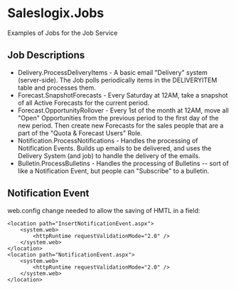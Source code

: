Saleslogix.Jobs
===============

Examples of Jobs for the Job Service

Job Descriptions
----------------

* Delivery.ProcessDeliveryItems - A basic email "Delivery" system (server-side).  The Job polls periodically items in the DELIVERYITEM
table and processes them.
* Forecast.SnapshotForecasts - Every Saturday at 12AM, take a snapshot of all Active Forecasts for the current period.
* Forecast.OpportunityRollover - Every 1st of the month at 12AM, move all "Open" Opportunities from the previous
period to the first day of the new period.  Then create new Forecasts for the sales people that are a part of the
"Quota & Forecast Users" Role.
* Notification.ProcessNotifications - Handles the processing of Notification Events.  Builds up emails to be delivered, and uses the Delivery System (and job) to handle the delivery of the emails.
* Bulletin.ProcessBulletins - Handles the processing of Bulletins -- sort of like a Notification Event, but people can "Subscribe" to a bulletin.


Notification Event
------------------
web.config change needed to allow the saving of HMTL in a field:

	<location path="InsertNotificationEvent.aspx">
		<system.web>
			<httpRuntime requestValidationMode="2.0" />
		</system.web>
	</location>
	<location path="NotificationEvent.aspx">
		<system.web>
			<httpRuntime requestValidationMode="2.0" />
		</system.web>
	</location>

